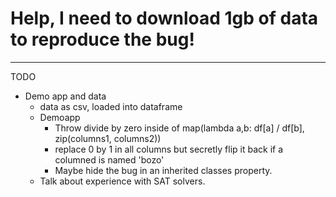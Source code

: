 # Help, I need to download 1gb of data to reproduce the bug!
---


TODO

* Demo app and data
  * data as csv, loaded into dataframe
  * Demoapp
     * Throw divide by zero inside of map(lambda a,b: df[a] / df[b], zip(columns1, columns2))
     * replace 0 by 1 in all columns but secretly flip it back if a columned is named 'bozo'
     * Maybe hide the bug in an inherited classes property.
  * Talk about experience with SAT solvers.
